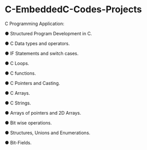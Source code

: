 # C-EmbeddedC-Codes-Projects

C Programming Application:

● Structured Program Development in C.

● C Data types and operators.

● IF Statements and switch cases.

● C Loops.

● C functions.

● C Pointers and Casting.

● C Arrays.

● C Strings.

● Arrays of pointers and 2D Arrays.

● Bit wise operations.

● Structures, Unions and Enumerations.

● Bit-Fields.

